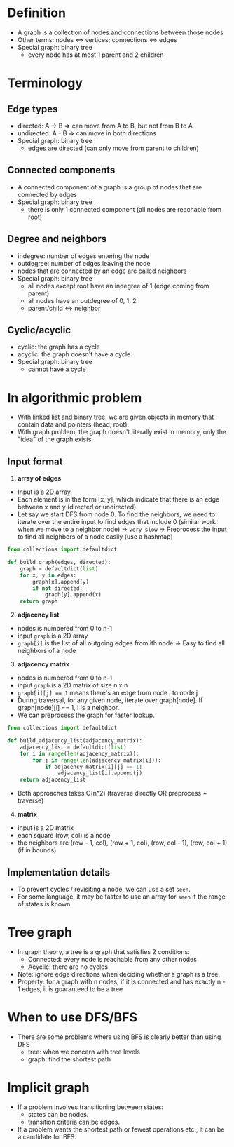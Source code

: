 # Definition

- A graph is a collection of nodes and connections between those nodes
- Other terms: nodes <=> vertices; connections <=> edges
- Special graph: binary tree
  - every node has at most 1 parent and 2 children

# Terminology

## Edge types

- directed: A -> B => can move from A to B, but not from B to A
- undirected: A - B => can move in both directions
- Special graph: binary tree
  - edges are directed (can only move from parent to children)

## Connected components

- A connected component of a graph is a group of nodes that are connected by edges
- Special graph: binary tree
  - there is only 1 connected component (all nodes are reachable from root)

## Degree and neighbors

- indegree: number of edges entering the node
- outdegree: number of edges leaving the node
- nodes that are connected by an edge are called neighbors
- Special graph: binary tree
  - all nodes except root have an indegree of 1 (edge coming from parent)
  - all nodes have an outdegree of 0, 1, 2
  - parent/child <=> neighbor

## Cyclic/acyclic

- cyclic: the graph has a cycle
- acyclic: the graph doesn't have a cycle
- Special graph: binary tree
  - cannot have a cycle

# In algorithmic problem

- With linked list and binary tree, we are given objects in memory that contain data and pointers (head, root).
- With graph problem, the graph doesn't literally exist in memory, only the "idea" of the graph exists.

## Input format

1. **array of edges**

- Input is a 2D array
- Each element is in the form [x, y], which indicate that there is an edge between x and y (directed or undirected)
- Let say we start DFS from node 0. To find the neighbors, we need to iterate over the entire input to find edges that include 0 (similar work when we move to a neighbor node) => `very slow`
  => Preprocess the input to find all neighbors of a node easily (use a hashmap)

```python
from collections import defaultdict

def build_graph(edges, directed):
    graph = defaultdict(list)
    for x, y in edges:
        graph[x].append(y)
        if not directed:
            graph[y].append(x)
    return graph
```

2. **adjacency list**

- nodes is numbered from 0 to n-1
- input `graph` is a 2D array
- `graph[i]` is the list of all outgoing edges from ith node
  => Easy to find all neighbors of a node

3. **adjacency matrix**

- nodes is numbered from 0 to n-1
- input `graph` is a 2D matrix of size n x n
- `graph[i][j] == 1` means there's an edge from node i to node j
- During traversal, for any given node, iterate over graph[node].
  If graph[node][i] == 1, i is a neighbor.
- We can preprocess the graph for faster lookup.

```python
from collections import defaultdict

def build_adjacency_list(adjacency_matrix):
    adjacency_list = defaultdict(list)
    for i in range(len(adjacency_matrix)):
        for j in range(len(adjacency_matrix[i])):
            if adjacency_matrix[i][j] == 1:
                adjacency_list[i].append(j)
    return adjacency_list
```

- Both approaches takes O(n^2) (traverse directly OR preprocess + traverse)

4. **matrix**

- input is a 2D matrix
- each square (row, col) is a node
- the neighbors are (row - 1, col), (row + 1, col), (row, col - 1), (row, col + 1) (if in bounds)

## Implementation details

- To prevent cycles / revisiting a node, we can use a set `seen`.
- For some language, it may be faster to use an array for `seen` if the range of states is known

# Tree graph

- In graph theory, a tree is a graph that satisfies 2 conditions:
  - Connected: every node is reachable from any other nodes
  - Acyclic: there are no cycles
- Note: ignore edge directions when deciding whether a graph is a tree.
- Property: for a graph with n nodes, if it is connected and has exactly n - 1 edges, it is guaranteed to be a tree

# When to use DFS/BFS

- There are some problems where using BFS is clearly better than using DFS
  - tree: when we concern with tree levels
  - graph: find the shortest path

# Implicit graph

- If a problem involves transitioning between states:
  - states can be nodes.
  - transition criteria can be edges.
- If a problem wants the shortest path or fewest operations etc.,
  it can be a candidate for BFS.
